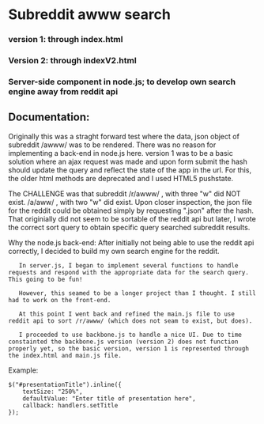
<h1>Subreddit awww search</h1>
  <h3>version 1: through index.html</h3>
  <p></p>
  <h3>Version 2: through indexV2.html</h3>
   <p></p>
  <h3>Server-side component in node.js; to develop own search engine away from reddit api</h3>
</h1>

<h2>Documentation:</h2>

<p>
Originally this was a straght forward test where the data, json object of subreddit /awww/ was to be rendered. There was no reason for implementing a back-end in node.js here. version 1 was to be a basic solution where an ajax request was made and upon form submit the hash should update the query and reflect the state of the app in the url. For this, the older html methods are deprecated and I used HTML5 pushstate.

The CHALLENGE was that subreddit /r/awww/ , with three "w" did NOT exist. /a/aww/ , with two "w" did exist. Upon closer inspection, the json file for the reddit could be obtained simply by requesting ".json" after the hash. That originially did not seem to be sortable of the reddit api but later, I wrote the correct sort query to obtain specific query searched subreddit results. 

Why the node.js back-end:
       After initially not being able to use the reddit api correctly, I decided to build my own search engine for the reddit. 

       In server.js, I began to implement several functions to handle requests and respond with the appropriate data for the search query. This going to be fun!

       However, this seamed to be a longer project than I thought. I still had to work on the front-end. 

       At this point I went back and refined the main.js file to use reddit api to sort /r/awww/ (which does not seam to exist, but does).

       I proceeded to use backbone.js to handle a nice UI. Due to time constainted the backbone.js version (version 2) does not function properly yet, so the basic version, version 1 is represented through the index.html and main.js file. 

Example:

    $("#presentationTitle").inline({
        textSize: "250%",
        defaultValue: "Enter title of presentation here",
        callback: handlers.setTitle
    });

</p>

